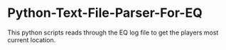 # Python-Text-File-Parser-For-EQ
This python scripts reads through the EQ log file to get the players most current location.
